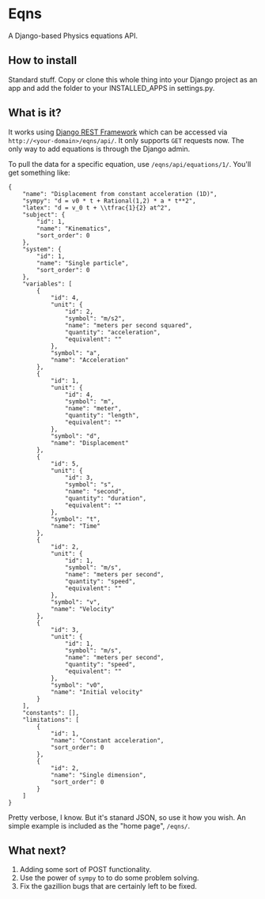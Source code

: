 # Eqns

A Django-based Physics equations API.

## How to install

Standard stuff. Copy or clone this whole thing into your Django project as an
app and add the folder to your INSTALLED_APPS in settings.py.

## What is it?

It works using [Django REST Framework](http://www.django-rest-framework.org/)
which can be accessed via `http://<your-domain>/eqns/api/`. It only supports 
`GET` requests now. The only way to add equations is through the Django admin.

To pull the data for a specific equation, use `/eqns/api/equations/1/`. You'll 
get something like:

    {
        "name": "Displacement from constant acceleration (1D)",
        "sympy": "d = v0 * t + Rational(1,2) * a * t**2",
        "latex": "d = v_0 t + \\tfrac{1}{2} at^2",
        "subject": {
            "id": 1,
            "name": "Kinematics",
            "sort_order": 0
        },
        "system": {
            "id": 1,
            "name": "Single particle",
            "sort_order": 0
        },
        "variables": [
            {
                "id": 4,
                "unit": {
                    "id": 2,
                    "symbol": "m/s2",
                    "name": "meters per second squared",
                    "quantity": "acceleration",
                    "equivalent": ""
                },
                "symbol": "a",
                "name": "Acceleration"
            },
            {
                "id": 1,
                "unit": {
                    "id": 4,
                    "symbol": "m",
                    "name": "meter",
                    "quantity": "length",
                    "equivalent": ""
                },
                "symbol": "d",
                "name": "Displacement"
            },
            {
                "id": 5,
                "unit": {
                    "id": 3,
                    "symbol": "s",
                    "name": "second",
                    "quantity": "duration",
                    "equivalent": ""
                },
                "symbol": "t",
                "name": "Time"
            },
            {
                "id": 2,
                "unit": {
                    "id": 1,
                    "symbol": "m/s",
                    "name": "meters per second",
                    "quantity": "speed",
                    "equivalent": ""
                },
                "symbol": "v",
                "name": "Velocity"
            },
            {
                "id": 3,
                "unit": {
                    "id": 1,
                    "symbol": "m/s",
                    "name": "meters per second",
                    "quantity": "speed",
                    "equivalent": ""
                },
                "symbol": "v0",
                "name": "Initial velocity"
            }
        ],
        "constants": [],
        "limitations": [
            {
                "id": 1,
                "name": "Constant acceleration",
                "sort_order": 0
            },
            {
                "id": 2,
                "name": "Single dimension",
                "sort_order": 0
            }
        ]
    }
    
Pretty verbose, I know. But it's stanard JSON, so use it how you wish. An
simple example is included as the "home page", `/eqns/`.

## What next?

1. Adding some sort of POST functionality.
2. Use the power of `sympy` to to do some problem solving.
3. Fix the gazillion bugs that are certainly left to be fixed.